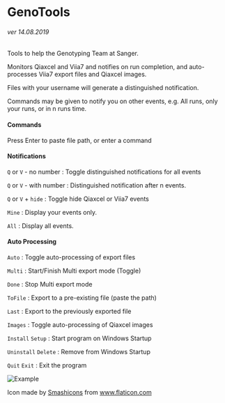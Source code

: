 # GenoTools
###### ver 14.08.2019

Tools to help the Genotyping Team at Sanger.

Monitors Qiaxcel and Viia7 and notifies on run completion, and auto-processes Viia7 export files and Qiaxcel images.

Files with your username will generate a distinguished notification.

Commands may be given to notify you on other events, e.g. All runs, only your runs, or in n runs time.

#### **Commands**                 

Press Enter to paste file path, or enter a command

#### **Notifications**                
`Q` or `V` - no number   : Toggle distinguished notifications for all events

`Q` or `V` - with number : Distinguished notification after n events.

`Q` or `V` + `hide`      : Toggle hide Qiaxcel or Viia7 events 

`Mine`                 : Display your events only.

`All`                  : Display all events.

#### **Auto Processing**               
`Auto`                 : Toggle auto-processing of export files

`Multi`                : Start/Finish Multi export mode (Toggle)

`Done`                 : Stop Multi export mode

`ToFile`               : Export to a pre-existing file (paste the path)

`Last`                 : Export to the previously exported file

`Images`               : Toggle auto-processing of Qiaxcel images

`Install`      `Setup`   : Start program on Windows Startup

`Uninstall`    `Delete`  : Remove from Windows Startup

`Quit`         `Exit`    : Exit the program


![Example](https://i.imgur.com/YVjH17U.png)

Icon made by [Smashicons](https://www.flaticon.com/authors/smashicons) from www.flaticon.com
